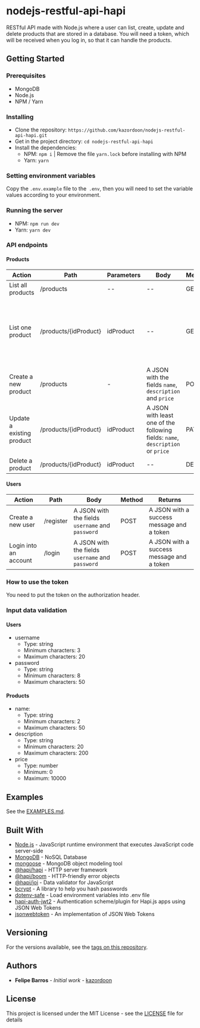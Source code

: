 
# nodejs-restful-api-hapi

RESTful API made with Node.js where a user can list, create, update and delete products that are stored in a database. You will need a token, which will be received when you log in, so that it can handle the products.

## Getting Started

### Prerequisites

- MongoDB
- Node.js
- NPM / Yarn

### Installing

- Clone the repository: `https://github.com/kazordoon/nodejs-restful-api-hapi.git`
- Get in the project directory: `cd nodejs-restful-api-hapi`
- Install the dependencies:
	- NPM: `npm i` | Remove the file `yarn.lock` before installing with NPM
	- Yarn: `yarn`

### Setting environment variables

Copy the `.env.example` file to the` .env`, then you will need to set the variable values ​​according to your environment.

### Running the server

* NPM: `npm run dev`
* Yarn: `yarn dev`

### API endpoints

#### Products
Action | Path | Parameters | Body | Method | Returns
------ | --- | ---------- | ------ | ------- | -------
List all products | /products | -- | -- | GET | All of the products
List one product | /products/{idProduct} | idProduct | -- | GET | The product that has the same `id` as the one found in the `idProduct` parameter
Create a new product | /products | - | A JSON with the fields `name`, `description` and `price` | POST | The created product
Update a existing product | /products/{idProduct} | idProduct | A JSON with least one of the following fields: `name`, `description` or `price` | PATCH | The updated product
Delete a product | /products/{idProduct} | idProduct | -- | DELETE | --

#### Users
Action | Path | Body | Method | Returns
------ | --- | ---------- | ------ | -------
Create a new user | /register | A JSON with the fields `username` and `password` | POST | A JSON with a success message and a token
Login into an account | /login | A JSON with the fields `username` and `password` | POST | A JSON with a success message and a token

### How to use the token

You need to put the token on the authorization header.

### Input data validation

#### Users

- username
	- Type: string
	- Minimum characters: 3
	- Maximum characters: 20
- password
	- Type: string
	- Minimum characters: 8
	- Maximum characters: 50

#### Products

- name:
	- Type: string
	- Minimum characters: 2
	- Maximum characters: 50
- description
	- Type: string
	- Minimum characters: 20
	- Maximum characters: 200
- price
	- Type: number
	- Minimum: 0
	- Maximum: 10000

## Examples

See the [EXAMPLES.md](EXAMPLES.md).

## Built With

* [Node.js](https://nodejs.org) - JavaScript runtime environment that executes JavaScript code server-side
* [MongoDB](https://www.mongodb.com/) - NoSQL Database
* [mongoose](https://mongoosejs.com) - MongoDB object modeling tool
* [@hapi/hapi](https://hapi.dev) - HTTP server framework
* [@hapi/boom](https://hapi.dev/family/boom) - HTTP-friendly error objects
* [@hapi/joi](https://hapi.dev/family/joi/) - Data validator for JavaScript
* [bcrypt](https://github.com/kelektiv/node.bcrypt.js) - A library to help you hash passwords
* [dotenv-safe](https://github.com/rolodato/dotenv-safe) - Load environment variables into .env file
* [hapi-auth-jwt2](https://github.com/dwyl/hapi-auth-jwt2) - Authentication scheme/plugin for Hapi.js apps using JSON Web Tokens
* [jsonwebtoken](https://github.com/auth0/node-jsonwebtoken) - An implementation of JSON Web Tokens

## Versioning

For the versions available, see the [tags on this repository](https://github.com/kazordoon/nodejs-restful-api-hapi/tags). 

## Authors

* **Felipe Barros** - *Initial work* - [kazordoon](https://github.com/kazordoon)

## License

This project is licensed under the MIT License - see the [LICENSE](LICENSE) file for details
